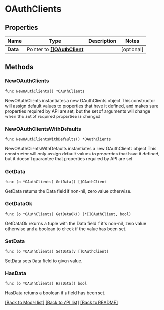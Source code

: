 # OAuthClients

## Properties

Name | Type | Description | Notes
------------ | ------------- | ------------- | -------------
**Data** | Pointer to [**[]OAuthClient**](OAuthClient.md) |  | [optional] 

## Methods

### NewOAuthClients

`func NewOAuthClients() *OAuthClients`

NewOAuthClients instantiates a new OAuthClients object
This constructor will assign default values to properties that have it defined,
and makes sure properties required by API are set, but the set of arguments
will change when the set of required properties is changed

### NewOAuthClientsWithDefaults

`func NewOAuthClientsWithDefaults() *OAuthClients`

NewOAuthClientsWithDefaults instantiates a new OAuthClients object
This constructor will only assign default values to properties that have it defined,
but it doesn't guarantee that properties required by API are set

### GetData

`func (o *OAuthClients) GetData() []OAuthClient`

GetData returns the Data field if non-nil, zero value otherwise.

### GetDataOk

`func (o *OAuthClients) GetDataOk() (*[]OAuthClient, bool)`

GetDataOk returns a tuple with the Data field if it's non-nil, zero value otherwise
and a boolean to check if the value has been set.

### SetData

`func (o *OAuthClients) SetData(v []OAuthClient)`

SetData sets Data field to given value.

### HasData

`func (o *OAuthClients) HasData() bool`

HasData returns a boolean if a field has been set.


[[Back to Model list]](../README.md#documentation-for-models) [[Back to API list]](../README.md#documentation-for-api-endpoints) [[Back to README]](../README.md)


